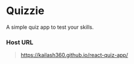 # Quizzie

A simple quiz app to test your skills. 

### Host URL
> https://kailash360.github.io/react-quiz-app/

